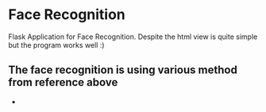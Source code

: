 # Face Recognition

Flask Application for Face Recognition.
Despite the html view is quite simple but the program works well :)

The face recognition is using various method from reference above
-
-
